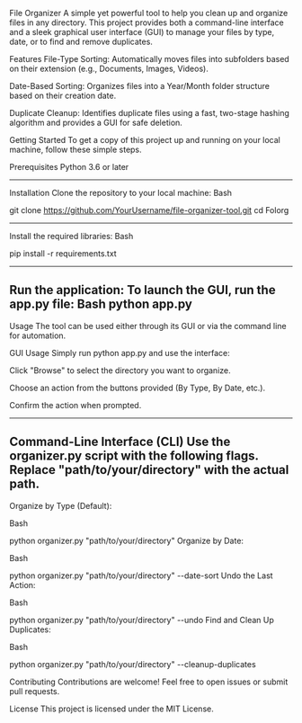 File Organizer
A simple yet powerful tool to help you clean up and organize files in any directory. This project provides both a command-line interface and a sleek graphical user interface (GUI) to manage your files by type, date, or to find and remove duplicates.

Features
File-Type Sorting: Automatically moves files into subfolders based on their extension (e.g., Documents, Images, Videos).

Date-Based Sorting: Organizes files into a Year/Month folder structure based on their creation date.

Duplicate Cleanup: Identifies duplicate files using a fast, two-stage hashing algorithm and provides a GUI for safe deletion.

Getting Started
To get a copy of this project up and running on your local machine, follow these simple steps.

Prerequisites
Python 3.6 or later

----------------
Installation
Clone the repository to your local machine:
Bash

git clone https://github.com/YourUsername/file-organizer-tool.git
cd Folorg

----------------
Install the required libraries:
Bash

pip install -r requirements.txt

----------------
Run the application:
To launch the GUI, run the app.py file:
Bash
python app.py
----------------

Usage
The tool can be used either through its GUI or via the command line for automation.

GUI Usage
Simply run python app.py and use the interface:

Click "Browse" to select the directory you want to organize.

Choose an action from the buttons provided (By Type, By Date, etc.).

Confirm the action when prompted.

----------------
Command-Line Interface (CLI)
Use the organizer.py script with the following flags. Replace "path/to/your/directory" with the actual path.
----------------

Organize by Type (Default):

Bash

python organizer.py "path/to/your/directory"
Organize by Date:

Bash

python organizer.py "path/to/your/directory" --date-sort
Undo the Last Action:

Bash

python organizer.py "path/to/your/directory" --undo
Find and Clean Up Duplicates:

Bash

python organizer.py "path/to/your/directory" --cleanup-duplicates

Contributing
Contributions are welcome! Feel free to open issues or submit pull requests.

License
This project is licensed under the MIT License.